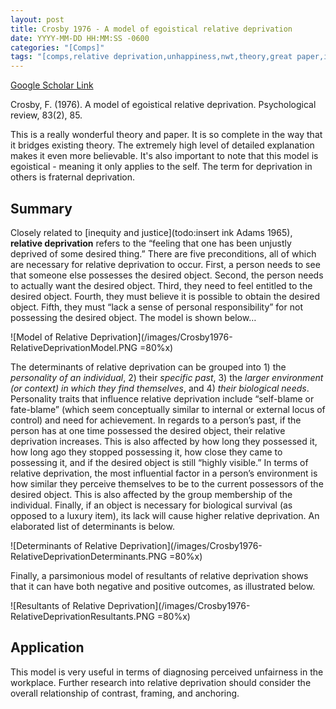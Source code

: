 ```yaml
---
layout: post
title: Crosby 1976 - A model of egoistical relative deprivation
date: YYYY-MM-DD HH:MM:SS -0600
categories: "[Comps]"
tags: "[comps,relative deprivation,unhappiness,nwt,theory,great paper,injustice,justice,ability,fairness,referents,anchoring,framing,contrast]"
---
```


[Google Scholar Link](https://scholar.google.com/scholar?hl=en&as_sdt=0%2C45&q=A+Model+of+Egoistical+Relative+Deprivation&btnG=)

Crosby, F. (1976). A model of egoistical relative deprivation. Psychological review, 83(2), 85.

This is a really wonderful theory and paper.  It is so complete in the way that it bridges existing theory.  The extremely high level of detailed explanation makes it even more believable.  It's also important to note that this model is egoistical - meaning it only applies to the self.  The term for deprivation in others is fraternal deprivation.

## Summary
Closely related to [inequity and justice](todo:insert ink Adams 1965), **relative deprivation** refers to the “feeling that one has been unjustly deprived of some desired thing.”  There are five preconditions, all of which are necessary for relative deprivation to occur.  First, a person needs to see that someone else possesses the desired object.  Second, the person needs to actually want the desired object.  Third, they need to feel entitled to the desired object.  Fourth, they must believe it is possible to obtain the desired object.  Fifth, they must “lack a sense of personal responsibility” for not possessing the desired object.  The model is shown below…

![Model of Relative Deprivation](/images/Crosby1976-RelativeDeprivationModel.PNG =80%x)

The determinants of relative deprivation can be grouped into 1) the _personality of an individual_, 2) their _specific past_, 3) the _larger environment (or context) in which they find themselves_, and 4) _their biological needs_.  Personality traits that influence relative deprivation include “self-blame or fate-blame” (which seem conceptually similar to internal or external locus of control) and need for achievement.  In regards to a person’s past, if the person has at one time possessed the desired object, their relative deprivation increases.  This is also affected by how long they possessed it, how long ago they stopped possessing it, how close they came to possessing it, and if the desired object is still “highly visible.”  In terms of relative deprivation, the most influential factor in a person’s environment is how similar they perceive themselves to be to the current possessors of the desired object.  This is also affected by the group membership of the individual.  Finally, if an object is necessary for biological survival (as opposed to a luxury item), its lack will cause higher relative deprivation.  An elaborated list of determinants is below.

![Determinants of Relative Deprivation](/images/Crosby1976-RelativeDeprivationDeterminants.PNG =80%x)

Finally, a parsimonious model of resultants of relative deprivation shows that it can have both negative and positive outcomes, as illustrated below.

![Resultants of Relative Deprivation](/images/Crosby1976-RelativeDeprivationResultants.PNG =80%x)

## Application
This model is very useful in terms of diagnosing perceived unfairness in the workplace.  Further research into relative deprivation should consider the overall relationship of contrast, framing, and anchoring.
